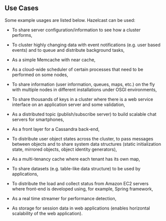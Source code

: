 

## Use Cases

Some example usages are listed below. Hazelcast can be used:
-	To share server configuration/information to see how a cluster performs,



-	To cluster highly changing data with event notifications (e.g. user based events) and to queue and distribute background tasks,



-	As a simple Memcache with near cache,



-	As a cloud-wide scheduler of certain processes that need to be performed on some nodes,



-	To share information (user information, queues, maps, etc.) on the fly with multiple nodes in different installations under OSGI environments,



-	To share thousands of keys in a cluster where there is a web service interface on an application server and some validation,



-	As a distributed topic (publish/subscribe server) to build scalable chat servers for smartphones,



-	As a front layer for a Cassandra back-end,



-	To distribute user object states across the cluster, to pass messages between objects and to share system data structures (static initialization state, mirrored objects, object identity generators),



-	As a multi-tenancy cache where each tenant has its own map,



-	To share datasets (e.g. table-like data structure) to be used by applications,



-	To distribute the load and collect status from Amazon EC2 servers where front-end is developed using, for example, Spring framework,



-	As a real time streamer for performance detection,

-	As storage for session data in web applications (enables horizontal scalability of the web application).
